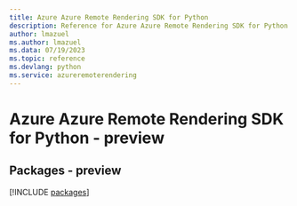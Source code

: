 ```yaml
---
title: Azure Azure Remote Rendering SDK for Python
description: Reference for Azure Azure Remote Rendering SDK for Python
author: lmazuel
ms.author: lmazuel
ms.data: 07/19/2023
ms.topic: reference
ms.devlang: python
ms.service: azureremoterendering
---
```

# Azure Azure Remote Rendering SDK for Python - preview
## Packages - preview
[!INCLUDE [packages](azure-remote-rendering-index.md)]